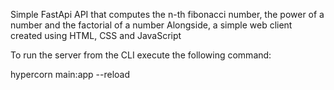 Simple FastApi API that computes the n-th fibonacci number, the power of a number and the factorial of a number
Alongside, a simple web client created using HTML, CSS and JavaScript

To run the server from the CLI execute the following command:

hypercorn main:app --reload

